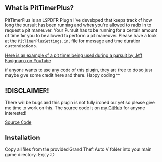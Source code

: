 ## What is PitTimerPlus?

PitTimerPlus is an LSPDFR Plugin I've developed that keeps track of how long the pursuit has been running and when you're allowed to radio in to request a pit maneuver.
Your Pursuit has to be running for a certain amount of time for you to be allowed to perform a pit maneuver.
Please have a look at the `PitTimerPlusSettings.ini` file for message and time duration customizations.

[Here is an example of a pit timer being used during a pursuit by Jeff Favignano on YouTube](https://www.youtube.com/clip/UgkxXq2JViytZbsGfPGDB2prgAwKqXh94VYp)



If anyone wants to use any code of this plugin, they are free to do so just maybe give some credit here and there. Happy coding ^^


## !DISCLAIMER!

There will be bugs and this plugin is not fully ironed out yet so please give me time to work on this. The source code is on [my GitHub](https://github.com/TheMagentaButterfly) for anyone interested!




[Source Code](https://github.com/TheMagentaButterfly/PitTimerPlus)

## Installation

Copy all files from the provided Grand Theft Auto V folder into your main game directory.
Enjoy :D
